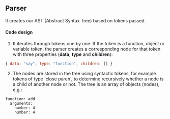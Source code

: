 ## Parser

It creates our AST (Abstract Syntax Tree) based on tokens passed.

#### Code design
1. It iterates through tokens one by one. If the token is a function, object or variable token, the parser creates a corresponding node for that token with three properties (**data**, **type** and **children**):
```js
{ data: "say", type: "function", children: [] }
```

2. The nodes are stored in the tree using syntactic tokens, for example tokens of type 'close paren', to determine recursively whether a node is a child of another node or not. The tree is an array of objects (nodes), e.g.:
```
function: add
  arguments:
    number: 4
    number: 4
```
